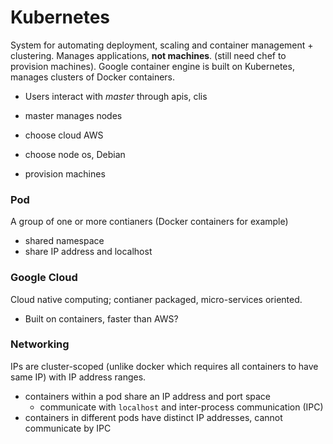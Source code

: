 # Kubernetes
System for automating deployment, scaling and container management + clustering. Manages applications, **not machines**. (still need chef to provision machines). Google container engine is built on Kubernetes, manages clusters of Docker containers. 
- Users interact with *master* through apis, clis
- master manages nodes 

- choose cloud AWS
- choose node os, Debian
- provision machines

### Pod
A group of one or more contianers (Docker containers for example) 
- shared namespace
- share IP address and localhost

### Google Cloud
Cloud native computing; contianer packaged, micro-services oriented.
- Built on containers, faster than AWS? 

### Networking
IPs are cluster-scoped (unlike docker which requires all containers to have same IP) with IP address ranges.
- containers within a pod share an IP address and port space
  - communicate with `localhost` and inter-process communication (IPC)
- containers in different pods have distinct IP addresses, cannot communicate by IPC

